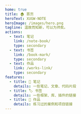 ```yaml
---
home: true
title: 🏠 首页
heroText: XUGW-NOTE
heroImage: /images/hero.png
tagline: 温故而知新，可以为师矣。
actions:
  - text: 笔记
    link: /note-book/
    type: secondary
  - text: 书签
    link: /book-mark/
    type: secondary
  - text: 作品
    link: /works-link/
    type: secondary  
features:
  - title: 📔 笔记
    details: 一些笔记、文章、代码片段
  - title: 🏷️ 书签
    details: 一些框架、库、插件的链接
  - title: 🎨 作品
    details: 练习过的案例和项目链接
---
```

